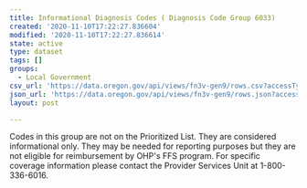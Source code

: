 ```yaml
---
title: Informational Diagnosis Codes ( Diagnosis Code Group 6033)
created: '2020-11-10T17:22:27.836604'
modified: '2020-11-10T17:22:27.836614'
state: active
type: dataset
tags: []
groups:
  - Local Government
csv_url: 'https://data.oregon.gov/api/views/fn3v-gen9/rows.csv?accessType=DOWNLOAD'
json_url: 'https://data.oregon.gov/api/views/fn3v-gen9/rows.json?accessType=DOWNLOAD'
layout: post

---
```

Codes in this group are not on the Prioritized List. They are considered informational only. They may be needed for reporting purposes but they are not eligible for reimbursement by OHP's FFS program. For specific coverage information please contact the Provider Services Unit at  1-800-336-6016.
